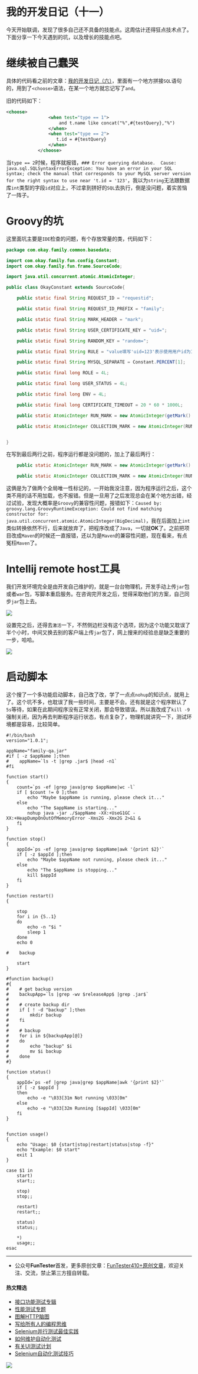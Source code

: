# 我的开发日记（十一）

今天开始联调，发现了很多自己还不具备的技能点。这周估计还得狂点技术点了。下面分享一下今天遇到的坑，以及增长的技能点吧。

# 继续被自己蠢哭

具体的代码看之前的文章：[我的开发日记（六）](https://mp.weixin.qq.com/s/Gz2QmukONNldSy9Fd29u5w)，里面有一个地方拼接`SQL`语句的，用到了`<choose>`语法，在某一个地方就忘记写了`and`。

旧的代码如下：


```XML
<choose>
                <when test="type == 1">
                    and t.name like concat("%",#{testQuery},"%")
                </when>
                <when test="type == 2">
                   t.id = #{testQuery}
                </when>
            </choose>
```

当`type == 2`时候，程序就报错，`### Error querying database.  Cause: java.sql.SQLSyntaxErrorException: You have an error in your SQL syntax; check the manual that corresponds to your MySQL server version for the right syntax to use near 't.id = '123'`，我以为`string`无法跟数据库`int`类型的字段`id`对应上，不过拿到拼好的`SQL`去执行，倒是没问题，着实苦恼了一阵子。

# Groovy的坑

这里面坑主要是`IDE`检查的问题，有个存放常量的类，代码如下：


```Java
package com.okay.family.common.basedata;

import com.okay.family.fun.config.Constant;
import com.okay.family.fun.frame.SourceCode;

import java.util.concurrent.atomic.AtomicInteger;

public class OkayConstant extends SourceCode{

    public static final String REQUEST_ID = "requestid";

    public static final String REQUEST_ID_PREFIX = "family";

    public static final String MARK_HEADER = "mark";

    public static final String USER_CERTIFICATE_KEY = "uid=";

    public static final String RANDOM_KEY = "random=";

    public static final String RULE = "value填写'uid=123'表示使用用户id为123的测试账号登录状态";

    public static final String MYSQL_SEPARATE = Constant.PERCENT[1];

    public static final long ROLE = 4L;

    public static final long USER_STATUS = 4L;

    public static final long ENV = 4L;

    public static final long CERTIFICATE_TIMEOUT = 20 * 60 * 1000L;

    public static AtomicInteger RUN_MARK = new AtomicInteger(getMark() % 100_000_000);

    public static AtomicInteger COLLECTION_MARK = new AtomicInteger(RUN_MARK.get() / 100);


}

```

在写到最后两行之前，程序运行都是没问题的，加上了最后两行：


```Java
    public static AtomicInteger RUN_MARK = new AtomicInteger(getMark() % 100_000_000);

    public static AtomicInteger COLLECTION_MARK = new AtomicInteger(RUN_MARK.get() / 100);

```

这俩是为了做两个全局唯一性标记的，一开始我没注意，因为程序运行之后，这个类不用的话不用加载，也不报错。但是一旦用了之后发现总会在某个地方出错，经过试验，发现大概率是`Groovy`的兼容性问题，报错如下：`Caused by: groovy.lang.GroovyRuntimeException: Could not find matching constructor for: java.util.concurrent.atomic.AtomicInteger(BigDecimal)`，我在后面加上`int`类似转换依然不行，后来就放弃了，把程序改成了`Java`，一切就**OK**了。之前把项目改成`Maven`的时候还一直报错，还以为是`Maven`的兼容性问题，现在看来，有点冤枉`Maven`了。

# Intellij remote host工具

我们开发环境完全是由开发自己维护的，就是一台台物理机，开发手动上传`jar`包或者`war`包，写脚本重启服务。在咨询完开发之后，觉得采取他们的方案，自己同步`jar`包上去。

![](http://pic.automancloud.com/QQ20200630-192155.png)

设置完之后，还得去`激活`一下，不然侧边栏没有这个选项，因为这个功能又耽误了半个小时，中间又换去别的客户端上传`jar`包了，网上搜来的经验总是缺乏重要的一步，哈哈。

![](http://pic.automancloud.com/WeChate034a1a258f12791e23e5b5ddacc90a0.png)

# 启动脚本

这个搜了一个多功能启动脚本，自己改了改，学了一点点`nohup`的知识点，就用上了。这个坑不多，也耽误了我一些时间，主要是不会。还有就是这个程序默认了`5s`等待，如果在此期间程序没有正常关闭，那会导致错误。所以我改成了`kill -9`强制关闭，因为再去判断程序运行状态，有点复杂了，物理机就讲究一下，测试环境都是容易，比较简单。


```shell
#!/bin/bash
version="1.0.1";

appName="family-qa.jar"
#if [ -z $appName ];then
#    appName=`ls -t |grep .jar$ |head -n1`
#fi

function start()
{
	count=`ps -ef |grep java|grep $appName|wc -l`
	if [ $count != 0 ];then
		echo "Maybe $appName is running, please check it..."
	else
		echo "The $appName is starting..."
		nohup java -jar ./$appName -XX:+UseG1GC -XX:+HeapDumpOnOutOfMemoryError -Xms2G -Xmx2G 2>&1 &
	fi
}

function stop()
{
	appId=`ps -ef |grep java|grep $appName|awk '{print $2}'`
	if [ -z $appId ];then
	    echo "Maybe $appName not running, please check it..."
	else
        echo "The $appName is stopping..."
        kill $appId
	fi
}

function restart()
{

    stop
    for i in {5..1}
    do
        echo -n "$i "
        sleep 1
    done
    echo 0

#    backup

    start
}

#function backup()
#{
#    # get backup version
#    backupApp=`ls |grep -wv $releaseApp$ |grep .jar$`
#
#    # create backup dir
#    if [ ! -d "backup" ];then
#        mkdir backup
#    fi
#
#    # backup
#    for i in ${backupApp[@]}
#    do
#        echo "backup" $i
#        mv $i backup
#    done
#}

function status()
{
    appId=`ps -ef |grep java|grep $appName|awk '{print $2}'`
	if [ -z $appId ]
	then
	    echo -e "\033[31m Not running \033[0m"
	else
	    echo -e "\033[32m Running [$appId] \033[0m"
	fi
}


function usage()
{
    echo "Usage: $0 {start|stop|restart|status|stop -f}"
    echo "Example: $0 start"
    exit 1
}

case $1 in
	start)
	start;;

	stop)
	stop;;

	restart)
	restart;;

	status)
	status;;

	*)
	usage;;
esac
```

--- 
* 公众号**FunTester**首发，更多原创文章：[FunTester410+原创文章](https://mp.weixin.qq.com/s/s7ZmCNBYy3j-71JFbtgneg)，欢迎关注、交流，禁止第三方擅自转载。

#### 热文精选

- [接口功能测试专辑](https://mp.weixin.qq.com/mp/appmsgalbum?action=getalbum&album_id=1321895538945638401&__biz=MzU4MTE2NDEyMQ==#wechat_redirect)
- [性能测试专题](https://mp.weixin.qq.com/mp/appmsgalbum?action=getalbum&album_id=1319027448301961218&__biz=MzU4MTE2NDEyMQ==#wechat_redirect)
- [图解HTTP脑图](https://mp.weixin.qq.com/s/100Vm8FVEuXs0x6rDGTipw)
- [写给所有人的编程思维](https://mp.weixin.qq.com/s/Oj33UCnYfbUgzsBzEm2GPQ)
- [Selenium并行测试最佳实践](https://mp.weixin.qq.com/s/-RsQZaT5pH8DHPvm0L8Hjw)
- [如何维护自动化测试](https://mp.weixin.qq.com/s/4eh4AN_MiatMSkoCMtY3UA)
- [有关UI测试计划](https://mp.weixin.qq.com/s/D0fMXwJF754a7Mr5ARY5tQ)
- [Selenium自动化测试技巧](https://mp.weixin.qq.com/s/EzrpFaBSVITO2Y2UvYvw0w)

![](https://mmbiz.qpic.cn/mmbiz_png/13eN86FKXzCcsLRmf6VicSKFPfvMT8p7eg7iaBGgPxmbNxHsBcOic2rcw1TCvS1PTGC6WkRFXA7yoqr2bVlrEQqlA/640?wx_fmt=png&tp=webp&wxfrom=5&wx_lazy=1&wx_co=1)